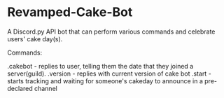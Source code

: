 # Revamped-Cake-Bot
A Discord.py API bot that can perform various commands and celebrate users' cake day(s).


Commands:

.cakebot - replies to user, telling them the date that they joined a server(guild).
.version - replies with current version of cake bot
.start - starts tracking and waiting for someone's cakeday to announce in a pre-declared channel
